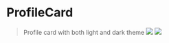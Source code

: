 # ProfileCard
> Profile card with both light and dark theme
![](https://img.shields.io/github/languages/code-size/utkarsh-dixit-git/ProfileCard?style=for-the-badge)
![](https://img.shields.io/github/repo-size/utkarsh-dixit-git/ProfileCard?style=for-the-badge)
